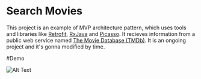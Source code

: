 # Search Movies
This project is an example of MVP architecture pattern, which uses tools and libraries like [Retrofit](http://square.github.io/retrofit/), [RxJava](http://reactivex.io/) and [Picasso](http://square.github.io/picasso/). It recieves information from a public web service named [The Movie Database (TMDb)](https://www.themoviedb.org/). It is an ongoing project and it's gonna modified by time.

#Demo

![Alt Text](http://oveissi.ir/githubAssets/searchmovies.gif)
